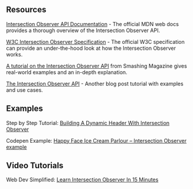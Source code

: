 ## Resources

[Intersection Observer API Documentation](https://developer.mozilla.org/en-US/docs/Web/API/Intersection_Observer_API) - The official MDN web docs provides a thorough overview of the Intersection Observer API.

[W3C Intersection Observer Specification](https://w3c.github.io/IntersectionObserver/) - The official W3C specification can provide an under-the-hood look at how the Intersection Observer works.

[A tutorial on the Intersection Observer API](https://www.smashingmagazine.com/2018/01/deferring-lazy-loading-intersection-observer-api/) from Smashing Magazine gives real-world examples and an in-depth explanation.

[The Intersection Observer API](https://blog.arnellebalane.com/the-intersection-observer-api-d441be0b088d) - Another blog post tutorial with examples and use cases.

## Examples

Step by Step Tutorial: [Building A Dynamic Header With Intersection Observer](https://www.smashingmagazine.com/2021/07/dynamic-header-intersection-observer/)

Codepen Example: [Happy Face Ice Cream Parlour – Intersection Observer example](https://codepen.io/smashingmag/pen/XWRXVXQ)

## Video Tutorials

Web Dev Simplified: [Learn Intersection Observer In 15 Minutes](https://youtu.be/2IbRtjez6ag)
